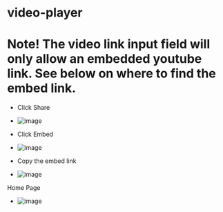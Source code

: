 # video-player


# Note! The video link input field will only allow an embedded youtube link. See below on where to find the embed link.

* Click Share
* ![image](https://github.com/XINEXPORT/video-player/assets/40744735/d0b77767-daa9-4dc1-9ad8-015136f34246)


* Click Embed
* ![image](https://github.com/XINEXPORT/video-player/assets/40744735/3053b7a9-98fd-4ab7-8ce9-dee791a5dc6f)


* Copy the embed link
* ![image](https://github.com/XINEXPORT/video-player/assets/40744735/5a4b6ef7-9a70-4925-b130-23b77bcdeb69)


Home Page
* ![image](https://github.com/XINEXPORT/video-player/assets/40744735/ed614645-f50b-492e-b4a6-0cf8afa4a66e)

